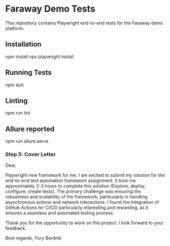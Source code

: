 # Faraway Demo Tests

This repository contains Playwright end-to-end tests for the Faraway demo platform.

## Installation

npm install
npx playwright install

## Running Tests

npm test

## Linting

npm run lint

## Allure reported

npm run allure:serve

### Step 5: Cover Letter

Dear,

Playwright new framework for me. I am excited to submit my solution for the end-to-end test automation framework assignment. It took me approximately 2-3 hours to complete this solution (Explore, deploy, configure, create tests). The primary challenge was ensuring the robustness and scalability of the framework, particularly in handling asynchronous actions and network interactions. I found the integration of GitHub Actions for CI/CD particularly interesting and rewarding, as it ensures a seamless and automated testing process.

Thank you for the opportunity to work on this project. I look forward to your feedback.

Best regards,
Yury Berdnik
